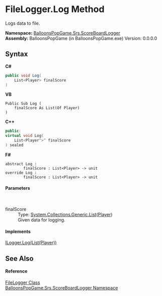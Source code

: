 # FileLogger.Log Method 
 

Logs data to file.

**Namespace:**&nbsp;<a href="908f3a66-d727-6b92-7dd8-030ce9781591">BalloonsPopGame.Srs.ScoreBoardLogger</a><br />**Assembly:**&nbsp;BalloonsPopGame (in BalloonsPopGame.exe) Version: 0.0.0.0

## Syntax

**C#**<br />
``` C#
public void Log(
	List<Player> finalScore
)
```

**VB**<br />
``` VB
Public Sub Log ( 
	finalScore As List(Of Player)
)
```

**C++**<br />
``` C++
public:
virtual void Log(
	List<Player^>^ finalScore
) sealed
```

**F#**<br />
``` F#
abstract Log : 
        finalScore : List<Player> -> unit 
override Log : 
        finalScore : List<Player> -> unit 
```


#### Parameters
&nbsp;<dl><dt>finalScore</dt><dd>Type: <a href="http://msdn2.microsoft.com/en-us/library/6sh2ey19" target="_blank">System.Collections.Generic.List</a>(<a href="a28fb4ed-16fe-c791-b9f5-7b11f11b6dbd">Player</a>)<br />Given data for logging.</dd></dl>

#### Implements
<a href="0a5bdf85-7cde-3168-b778-e3a7801dbff1">ILogger.Log(List(Player))</a><br />

## See Also


#### Reference
<a href="fe2c048d-0bf6-eaba-55d1-a06f906b82db">FileLogger Class</a><br /><a href="908f3a66-d727-6b92-7dd8-030ce9781591">BalloonsPopGame.Srs.ScoreBoardLogger Namespace</a><br />